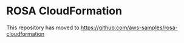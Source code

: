 # ROSA CloudFormation

This repository has moved to <https://github.com/aws-samples/rosa-cloudformation>